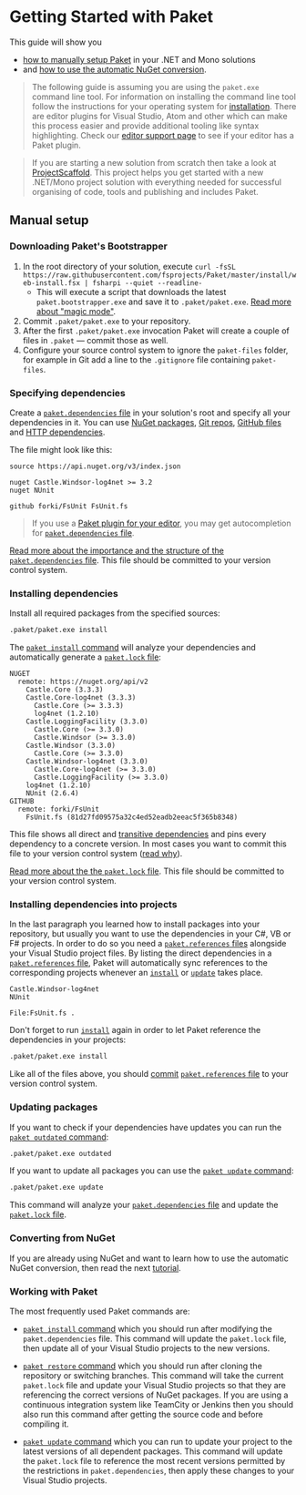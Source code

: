 # Getting Started with Paket

This guide will show you

* [how to manually setup Paket](getting-started.html#Manual-setup) in your .NET
  and Mono solutions
* and
  [how to use the automatic NuGet conversion](convert-from-nuget-tutorial.html).

> The following guide is assuming you are using the `paket.exe` command line
> tool. For information on installing the command line tool follow the
> instructions for your operating system for [installation](installation.html).
> There are editor plugins for Visual Studio, Atom and other which can make this
> process easier and provide additional tooling like syntax highlighting. Check
> our [editor support page](editor-support.html) to see if your editor has a
> Paket plugin.

> If you are starting a new solution from scratch then take a look at
> [ProjectScaffold](http://fsprojects.github.io/ProjectScaffold/). This project
> helps you get started with a new .NET/Mono project solution with everything
> needed for successful organising of code, tools and publishing and includes
> Paket.

## Manual setup

### Downloading Paket's Bootstrapper

1. In the root directory of your solution, execute `curl -fsSL https://raw.githubusercontent.com/fsprojects/Paket/master/install/web-install.fsx | fsharpi --quiet --readline-`
   * This will execute a script that downloads the latest `paket.bootstrapper.exe` and save it to `.paket/paket.exe`. [Read more about "magic mode"](bootstrapper.html#magic-mode).
1. Commit `.paket/paket.exe` to your repository.
1. After the first `.paket/paket.exe` invocation Paket will create a couple of
   files in `.paket` — commit those as well.
1. Configure your source control system to ignore the `paket-files` folder, for example
   in Git add a line to the `.gitignore` file containing `paket-files`.

### Specifying dependencies

Create a [`paket.dependencies` file](dependencies-file.html) in your solution's
root and specify all your dependencies in it. You can use
[NuGet packages](nuget-dependencies.html),
[Git repos](git-dependencies.html),
[GitHub files](github-dependencies.html) and
[HTTP dependencies](http-dependencies.html).

The file might look like this:

```paket
source https://api.nuget.org/v3/index.json

nuget Castle.Windsor-log4net >= 3.2
nuget NUnit

github forki/FsUnit FsUnit.fs
```

> If you use a [Paket plugin for your editor](editor-support.html), you may get
> autocompletion for [`paket.dependencies` file](dependencies-file.html).

[Read more about the importance and the structure of the `paket.dependencies` file](dependencies-file.html).
This file should be committed to your version control system.

### Installing dependencies

Install all required packages from the specified sources:

```sh
.paket/paket.exe install
```

The [`paket install` command](paket-install.html) will analyze your dependencies
and automatically generate a [`paket.lock` file](lock-file.html):

```paket
NUGET
  remote: https://nuget.org/api/v2
    Castle.Core (3.3.3)
    Castle.Core-log4net (3.3.3)
      Castle.Core (>= 3.3.3)
      log4net (1.2.10)
    Castle.LoggingFacility (3.3.0)
      Castle.Core (>= 3.3.0)
      Castle.Windsor (>= 3.3.0)
    Castle.Windsor (3.3.0)
      Castle.Core (>= 3.3.0)
    Castle.Windsor-log4net (3.3.0)
      Castle.Core-log4net (>= 3.3.0)
      Castle.LoggingFacility (>= 3.3.0)
    log4net (1.2.10)
    NUnit (2.6.4)
GITHUB
  remote: forki/FsUnit
    FsUnit.fs (81d27fd09575a32c4ed52eadb2eeac5f365b8348)
```

This file shows all direct and [transitive dependencies](faq.html#transitive)
and pins every dependency to a concrete version. In most cases you want to
commit this file to your version control system ([read
why](faq.html#Why-should-I-commit-the-lock-file)).

[Read more about the the `paket.lock` file](lock-file.html). This file should be
committed to your version control system.

### Installing dependencies into projects

In the last paragraph you learned how to install packages into your repository,
but usually you want to use the dependencies in your C#, VB or F# projects. In
order to do so you need a [`paket.references` files](references-files.html)
alongside your Visual Studio project files. By listing the direct dependencies
in a [`paket.references` file](references-files.html), Paket will automatically
sync references to the corresponding projects whenever an
[`install`](paket-install.html) or [`update`](paket-update.html) takes place.

```paket
Castle.Windsor-log4net
NUnit

File:FsUnit.fs .
```

Don't forget to run [`install`](paket-install.html) again in order to let Paket
reference the dependencies in your projects:

```sh
.paket/paket.exe install
```

Like all of the files above, you should
[commit](faq.html#Why-should-I-commit-the-lock-file)
[`paket.references` file](references-files.html) to your version control system.

### Updating packages

If you want to check if your dependencies have updates you can run the
[`paket outdated` command](paket-outdated.html):

```sh
.paket/paket.exe outdated
```

If you want to update all packages you can use the
[`paket update` command](paket-update.html):

```sh
.paket/paket.exe update
```

This command will analyze your
[`paket.dependencies` file](dependencies-file.html) and update the
[`paket.lock` file](lock-file.html).

### Converting from NuGet

If you are already using NuGet and want to learn how to use the automatic NuGet
conversion, then read the next [tutorial](convert-from-nuget-tutorial.html).

### Working with Paket

The most frequently used Paket commands are:

* [`paket install` command](paket-install.html) which you should run after modifying the `paket.dependencies` file. 
  This command will update the `paket.lock` file, then update all of your Visual Studio
  projects to the new versions.

* [`paket restore` command](paket-restore.html) which you should run after cloning the repository or switching branches.
  This command will take the current `paket.lock` file and update your Visual Studio projects
  so that they are referencing the correct versions of NuGet packages. If you are using a
  continuous integration system like TeamCity or Jenkins then you should also run this
  command after getting the source code and before compiling it.
  
* [`paket update` command](paket-update.html) which you can run to update your project to the latest versions of all
  dependent packages. This command will update the `paket.lock` file to reference the most
  recent versions permitted by the restrictions in `paket.dependencies`, then apply these
  changes to your Visual Studio projects.
